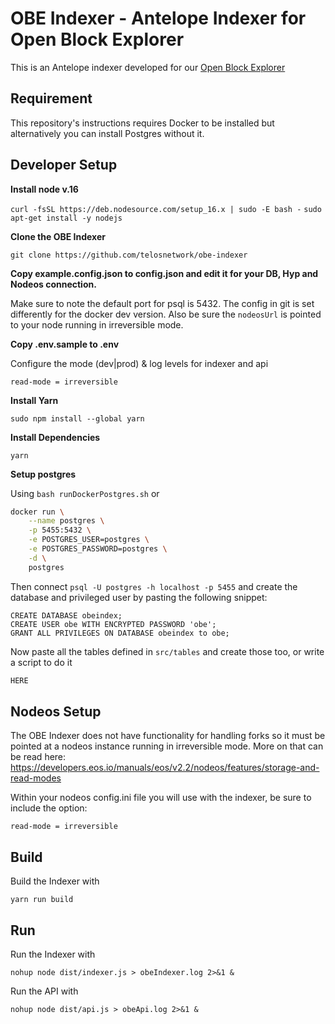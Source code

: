 # OBE Indexer - Antelope Indexer for Open Block Explorer

This is an Antelope indexer developed for our [Open Block Explorer](https://github.com/telosnetwork/open-block-explorer)

## Requirement

This repository's instructions requires Docker to be installed but alternatively you can install Postgres without it.

## Developer Setup

**Install node v.16**

```curl -fsSL https://deb.nodesource.com/setup_16.x | sudo -E bash -```
```sudo apt-get install -y nodejs```

**Clone the OBE Indexer**

```git clone https://github.com/telosnetwork/obe-indexer```

**Copy example.config.json to config.json and edit it for your DB, Hyp and Nodeos connection.**

Make sure to note the default port for psql is 5432. The config in git is set differently for the docker dev version. Also be sure the `nodeosUrl` is pointed to your node running in irreversible mode.

**Copy .env.sample to .env**

Configure the mode (dev|prod) & log levels for indexer and api

```read-mode = irreversible```

**Install Yarn** 

```sudo npm install --global yarn```

**Install Dependencies** 

```yarn ```

**Setup postgres** 

Using `bash runDockerPostgres.sh` or

```bash
docker run \
    --name postgres \
    -p 5455:5432 \
    -e POSTGRES_USER=postgres \
    -e POSTGRES_PASSWORD=postgres \
    -d \
    postgres
```

Then connect `psql -U postgres -h localhost -p 5455` and create the database and privileged user by pasting the following snippet:

```postgresql
CREATE DATABASE obeindex;
CREATE USER obe WITH ENCRYPTED PASSWORD 'obe';
GRANT ALL PRIVILEGES ON DATABASE obeindex to obe;
```

Now paste all the tables defined in `src/tables` and create those too, or write a script to do it

```bash
HERE
```

## Nodeos Setup

The OBE Indexer does not have functionality for handling forks so it must be pointed at a nodeos instance running in irreversible mode. More on that can be read here: https://developers.eos.io/manuals/eos/v2.2/nodeos/features/storage-and-read-modes

Within your nodeos config.ini file you will use with the indexer, be sure to include the option:  

```read-mode = irreversible```

## Build
Build the Indexer with

```yarn run build```

## Run
Run the Indexer with 

```nohup node dist/indexer.js > obeIndexer.log 2>&1 &```

Run the API with

```nohup node dist/api.js > obeApi.log 2>&1 &```



